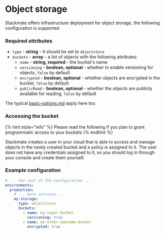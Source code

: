 # Object storage

Stackmate offers infrastructure deployment for object storage, the following configuration is supported:

### Required attributes

* `type` - **string** - It should be set to `objectstore`
* `buckets` - **array** - a list of objects with the following attributes:
  * `name` - **string, required** - the bucket's name
  * `versioning` - **boolean, optional** - whether to enable versioning for objects, `false` by default
  * `encrypted` - **boolean, optional** - whether objects are encrypted in the bucket, `false` by default
  * `publicRead` - **boolean, optional** - whether the objects are publicly available for reading, `false` by default

The typical [basic-options.md](basic-options.md "mention") apply here too.

### Accessing the bucket

{% hint style="info" %}
Please read the following if you plan to grant programmatic access to your buckets
{% endhint %}

Stackmate creates a user in your cloud that is able to access and manage objects in the newly created bucket and a policy is assigned to it. The user does not have any credentials assigned to it, so you should log in through your console and create them yourself.

### Example configuration

```yaml
# ... the rest of the configuration ...
environments:
  production:
    # ... more services ...
    my-storage:
      type: objectstore
      buckets:
        - name: my-super-bucket
          versioning: true
        - name: my-other-awesome-bucket
          encrypted: true
```

